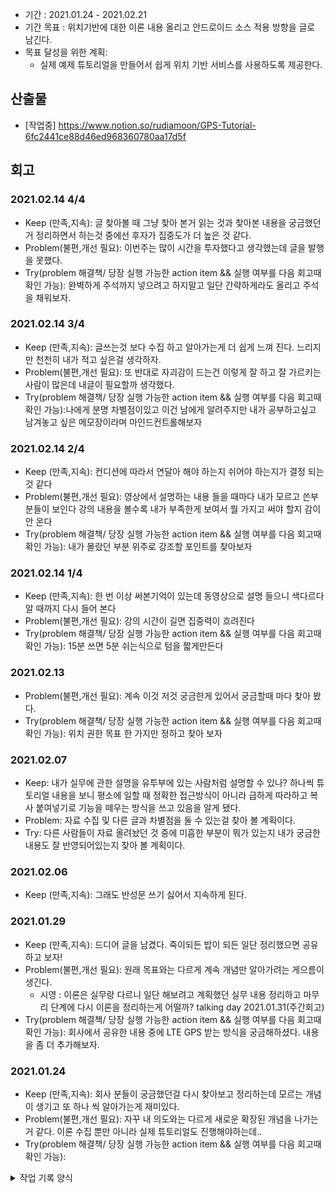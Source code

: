 - 기간 : 2021.01.24 - 2021.02.21
- 기간 목표 : 위치기반에 대한 이론 내용 올리고 안드로이드 소스 적용 방향을 글로 남긴다.
- 목표 달성을 위한 계획: 
  - 실제 예제 튜토리얼을 만들어서 쉽게 위치 기반 서비스를 사용하도록 제공한다.

## 산출물
- [작업중] https://www.notion.so/rudiamoon/GPS-Tutorial-6fc2441ce88d46ed968360780aa17d5f

## 회고
### 2021.02.14 4/4
- Keep (만족,지속): 글 찾아볼 때 그냥 찾아 본거 읽는 것과 찾아본 내용을 궁금했던거 정리하면서 하는것 중에선 후자가 집중도가 더 높은 것 같다.
- Problem(불편,개선 필요): 이번주는 많이 시간을 투자했다고 생각했는데 글을 발행을 못했다.
- Try(problem 해결책/ 당장 실행 가능한 action item && 실행 여부를 다음 회고때 확인 가능): 완벽하게 주석까지 넣으려고 하지말고 일단 간략하게라도 올리고 주석을 채워보자.

### 2021.02.14 3/4
- Keep (만족,지속): 글쓰는것 보다 수집 하고 알아가는게 더 쉽게 느껴 진다. 느리지만 천천히 내가 적고 싶은걸 생각하자.
- Problem(불편,개선 필요): 또 반대로 자괴감이 드는건 이렇게 잘 하고 잘 가르키는 사람이 많은데 내글이 필요할까 생각했다.
- Try(problem 해결책/ 당장 실행 가능한 action item && 실행 여부를 다음 회고때 확인 가능):나에게 분명 차별점이있고 이건 남에게 알려주지만 내가 공부하고싶고 남겨놓고 싶은 메모장이라며 마인드컨트롤해보자

### 2021.02.14 2/4
- Keep (만족,지속): 컨디션에 따라서 연달아 해야 하는지 쉬어야 하는지가 결정 되는 것 같다
- Problem(불편,개선 필요): 영상에서 설명하는 내용 들을 때마다 내가 모르고 쓴부분들이 보인다 강의 내용을 볼수록 내가 부족한게 보여서 뭘 가지고 써야 할지 감이 안 온다
- Try(problem 해결책/ 당장 실행 가능한 action item && 실행 여부를 다음 회고때 확인 가능): 내가 몰랐던 부분 위주로 강조할 포인트를 찾아보자

### 2021.02.14 1/4
- Keep (만족,지속): 한 번 이상 써본기억이 있는데 동영상으로 설명 들으니 색다르다 알 때까지 다시 들어 본다
- Problem(불편,개선 필요): 강의 시간이 길면 집중력이 흐려진다
- Try(problem 해결책/ 당장 실행 가능한 action item && 실행 여부를 다음 회고때 확인 가능): 15분 쓰면 5분 쉬는식으로 텀을 짧게만든다

### 2021.02.13
- Problem(불편,개선 필요): 계속 이것 저것 궁금한게 있어서 궁금할때 마다 찾아 봤다.
- Try(problem 해결책/ 당장 실행 가능한 action item && 실행 여부를 다음 회고때 확인 가능): 위치 권한 목표 한 가지만 정하고 찾아 보자

### 2021.02.07
 - Keep: 내가 실무에 관한 설명을 유투부에 있는 사람처럼 설명할 수 있나? 하나씩 튜토리얼 내용을 보니 평소에 일할 때 정확한 접근방식이 아니라 급하게 따라하고 복사 붙여넣기로 기능을 떼우는 방식을 쓰고 있음을 알게 됐다.
 - Problem: 자료 수집 및 다른 글과 차별점을 둘 수 있는걸 찾아 볼 계획이다.
 - Try: 다른 사람들이 자료 올려놨던 것 중에 미흡한 부분이 뭐가 있는지 내가 궁금한 내용도 잘 반영되어있는지 찾아 볼 계획이다.

### 2021.02.06
- Keep (만족,지속): 그래도 반성문 쓰기 싫어서 지속하게 된다.

### 2021.01.29
- Keep (만족,지속): 드디어 글을 남겼다. 죽이되든 밥이 되든 일단 정리했으면 공유하고 보자!
- Problem(불편,개선 필요): 원래 목표와는 다르게 계속 개념만 알아가려는 게으름이 생긴다.
  - 시영 : 이론은 실무랑 다르니 일단 해보려고 계획했던 실무 내용 정리하고 마무리 단계에 다시 이론을 정리하는게 어떨까? talking day 2021.01.31(주간회고)
- Try(problem 해결책/ 당장 실행 가능한 action item && 실행 여부를 다음 회고때 확인 가능): 회사에서 공유한 내용 중에 LTE GPS 받는 방식을 궁금해하셨다. 내용을 좀 더 추가해보자.

### 2021.01.24
- Keep (만족,지속): 회사 분들이 궁금했던걸 다시 찾아보고 정리하는데 모르는 개념이 생기고 또 하나 씩 알아가는게 재미있다.
- Problem(불편,개선 필요): 자꾸 내 의도와는 다르게 새로운 확장된 개념을 나가는거 같다. 이론 수집 뿐만 아니라 실제 튜토리얼도 진행해야하는데.. 
- Try(problem 해결책/ 당장 실행 가능한 action item && 실행 여부를 다음 회고때 확인 가능): 
<details><summary>작업 기록 양식</summary>

- 작업 내용 :
- 작업일 : 
- 산출물(commit url,블로그 주소,...) : 
- 회고(KPT) :
  - Keep (만족,지속):
  - Problem(불편,개선 필요):
  - Try(problem 해결책/ 당장 실행 가능한 action item && 실행 여부를 다음 회고때 확인 가능): 
- 기타 메모 : 
</details>
